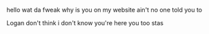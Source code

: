 hello wat da fweak why is you on my website ain't no one told you to

Logan don't think i don't know you're here you too stas
